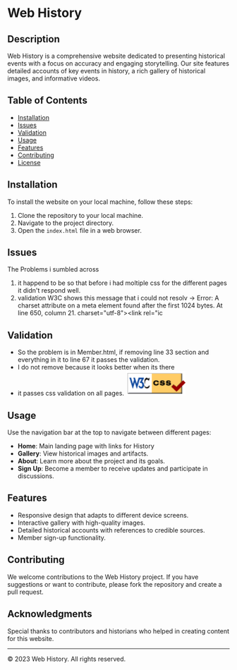 # Web History

## Description
Web History is a comprehensive website dedicated to presenting historical events with a focus on accuracy and engaging storytelling. Our site features detailed accounts of key events in history, a rich gallery of historical images, and informative videos.

## Table of Contents
- [Installation](#installation)
- [Issues](#issues)
- [Validation](#validation)
- [Usage](#usage)
- [Features](#features)
- [Contributing](#contributing)
- [License](#license)

## Installation
To install the website on your local machine, follow these steps:
1. Clone the repository to your local machine.
2. Navigate to the project directory.
3. Open the `index.html` file in a web browser.

## Issues
The Problems i sumbled across
1. it happend to be so that before i had moltiple css for the different pages it didn't respond well.
2. validation W3C shows this message that i could not resolv -> Error: A charset attribute on a meta element found after the first 1024 bytes.
At line 650, column 21.  charset="utf-8"><link rel="ic

## Validation
- So the problem is in Member.html, if removing line 33 section and everything in it to line 67 it passes the validation.
- I do not remove because it looks better when its there
- it passes css validation on all pages. ![Alt text for image1](assets/read.images/Validation.png)

## Usage
Use the navigation bar at the top to navigate between different pages:
- **Home**: Main landing page with links for History
- **Gallery**: View historical images and artifacts.
- **About**: Learn more about the project and its goals.
- **Sign Up**: Become a member to receive updates and participate in discussions.

## Features
- Responsive design that adapts to different device screens.
- Interactive gallery with high-quality images.
- Detailed historical accounts with references to credible sources.
- Member sign-up functionality.

## Contributing
We welcome contributions to the Web History project. If you have suggestions or want to contribute, please fork the repository and create a pull request.

## Acknowledgments
Special thanks to contributors and historians who helped in creating content for this website.

---
© 2023 Web History. All rights reserved.